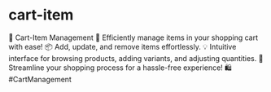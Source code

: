 # cart-item
🛒 Cart-Item Management 🔄  Efficiently manage items in your shopping cart with ease! 📦 Add, update, and remove items effortlessly. 💡 Intuitive interface for browsing products, adding variants, and adjusting quantities. 🚀 Streamline your shopping process for a hassle-free experience! 🛍️ #CartManagement
